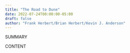 ```yaml
---
title: "The Road to Dune"
date: 2022-07-24T00:00:00-05:00
draft: false
author: "Frank Herbert/Brian Herbert/Kevin J. Anderson"
---
```


SUMMARY

<!--more-->

CONTENT